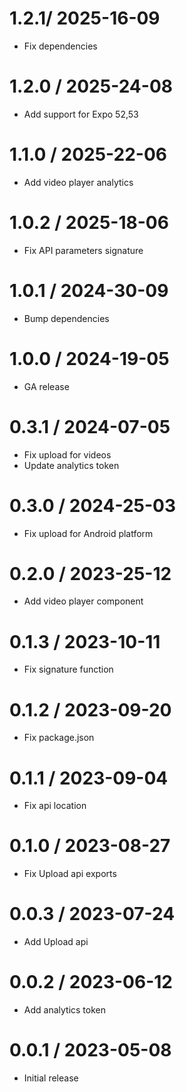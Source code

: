 1.2.1/ 2025-16-09
=================

* Fix dependencies

1.2.0 / 2025-24-08
==================

* Add support for Expo 52,53

1.1.0 / 2025-22-06
==================

* Add video player analytics

1.0.2 / 2025-18-06
==================

* Fix API parameters signature

1.0.1 / 2024-30-09
==================

* Bump dependencies

1.0.0 / 2024-19-05
==================

* GA release

0.3.1 / 2024-07-05
==================

* Fix upload for videos
* Update analytics token

0.3.0 / 2024-25-03
==================

* Fix upload for Android platform

0.2.0 / 2023-25-12
==================

* Add video player component

0.1.3 / 2023-10-11
==================

* Fix signature function

0.1.2 / 2023-09-20
==================

* Fix package.json

0.1.1 / 2023-09-04
==================

* Fix api location

0.1.0 / 2023-08-27
==================

* Fix Upload api exports

0.0.3 / 2023-07-24
==================

* Add Upload api

0.0.2 / 2023-06-12
==================

* Add analytics token

0.0.1 / 2023-05-08
==================

* Initial release
